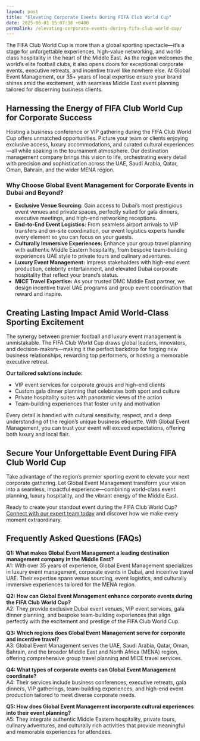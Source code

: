 ```yaml
---
layout: post
title: "Elevating Corporate Events During FIFA Club World Cup"
date: 2025-06-01 15:07:38 +0400
permalink: /elevating-corporate-events-during-fifa-club-world-cup/
---
```

The FIFA Club World Cup is more than a global sporting spectacle—it’s a stage for unforgettable experiences, high-value networking, and world-class hospitality in the heart of the Middle East. As the region welcomes the world’s elite football clubs, it also opens doors for exceptional corporate events, executive retreats, and incentive travel like nowhere else. At Global Event Management, our 35+ years of local expertise ensure your brand shines amid the excitement, with seamless Middle East event planning tailored for discerning business clients.

## Harnessing the Energy of FIFA Club World Cup for Corporate Success

Hosting a business conference or VIP gathering during the FIFA Club World Cup offers unmatched opportunities. Picture your team or clients enjoying exclusive access, luxury accommodations, and curated cultural experiences—all while soaking in the tournament atmosphere. Our destination management company brings this vision to life, orchestrating every detail with precision and sophistication across the UAE, Saudi Arabia, Qatar, Oman, Bahrain, and the wider MENA region.

### Why Choose Global Event Management for Corporate Events in Dubai and Beyond?

- **Exclusive Venue Sourcing:** Gain access to Dubai’s most prestigious event venues and private spaces, perfectly suited for gala dinners, executive meetings, and high-end networking receptions.
- **End-to-End Event Logistics:** From seamless airport arrivals to VIP transfers and on-site coordination, our event logistics experts handle every element so you can focus on your guests.
- **Culturally Immersive Experiences:** Enhance your group travel planning with authentic Middle Eastern hospitality, from bespoke team-building experiences UAE style to private tours and culinary adventures.
- **Luxury Event Management:** Impress stakeholders with high-end event production, celebrity entertainment, and elevated Dubai corporate hospitality that reflect your brand’s status.
- **MICE Travel Expertise:** As your trusted DMC Middle East partner, we design incentive travel UAE programs and group event coordination that reward and inspire.

## Creating Lasting Impact Amid World-Class Sporting Excitement

The synergy between premier football and luxury event management is unmistakable. The FIFA Club World Cup draws global leaders, innovators, and decision-makers—making it the perfect backdrop for forging new business relationships, rewarding top performers, or hosting a memorable executive retreat.

**Our tailored solutions include:**

- VIP event services for corporate groups and high-end clients
- Custom gala dinner planning that celebrates both sport and culture
- Private hospitality suites with panoramic views of the action
- Team-building experiences that foster unity and motivation

Every detail is handled with cultural sensitivity, respect, and a deep understanding of the region’s unique business etiquette. With Global Event Management, you can trust your event will exceed expectations, offering both luxury and local flair.

## Secure Your Unforgettable Event During FIFA Club World Cup

Take advantage of the region’s premier sporting event to elevate your next corporate gathering. Let Global Event Management transform your vision into a seamless, impactful experience—combining world-class event planning, luxury hospitality, and the vibrant energy of the Middle East.

Ready to create your standout event during the FIFA Club World Cup? [Connect with our expert team today](https://geventm.com/) and discover how we make every moment extraordinary.

## Frequently Asked Questions (FAQs)

**Q1: What makes Global Event Management a leading destination management company in the Middle East?**  
A1: With over 35 years of experience, Global Event Management specializes in luxury event management, corporate events in Dubai, and incentive travel UAE. Their expertise spans venue sourcing, event logistics, and culturally immersive experiences tailored for the MENA region.

**Q2: How can Global Event Management enhance corporate events during the FIFA Club World Cup?**  
A2: They provide exclusive Dubai event venues, VIP event services, gala dinner planning, and bespoke team-building experiences that align perfectly with the excitement and prestige of the FIFA Club World Cup.

**Q3: Which regions does Global Event Management serve for corporate and incentive travel?**  
A3: Global Event Management serves the UAE, Saudi Arabia, Qatar, Oman, Bahrain, and the broader Middle East and North Africa (MENA) region, offering comprehensive group travel planning and MICE travel services.

**Q4: What types of corporate events can Global Event Management coordinate?**  
A4: Their services include business conferences, executive retreats, gala dinners, VIP gatherings, team-building experiences, and high-end event production tailored to meet diverse corporate needs.

**Q5: How does Global Event Management incorporate cultural experiences into their event planning?**  
A5: They integrate authentic Middle Eastern hospitality, private tours, culinary adventures, and culturally rich activities that provide meaningful and memorable experiences for attendees.

<script type="application/ld+json">
{
  "@context": "https://schema.org",
  "@type": "BlogPosting",
  "headline": "Elevating Corporate Events During FIFA Club World Cup",
  "description": "Discover how Global Event Management leverages the FIFA Club World Cup to create luxury corporate events, incentive travel, and culturally immersive experiences across the Middle East.",
  "author": {
    "@type": "Person",
    "name": "Global Event Management"
  },
  "publisher": {
    "@type": "Organization",
    "name": "Global Event Management",
    "logo": {
      "@type": "ImageObject",
      "url": "https://geventm.com/logo.png"
    }
  },
  "datePublished": "2024-06-01",
  "mainEntityOfPage": {
    "@type": "WebPage",
    "@id": "https://geventm.com/blog/fifa-club-world-cup-corporate-events"
  },
  "keywords": "Middle East event planning, corporate events in Dubai, destination management company, incentive travel UAE, business conferences Middle East, luxury event management, group travel planning, event logistics, cultural experiences, Dubai corporate hospitality"
}
</script>

<script type="application/ld+json">
{
  "@context": "https://schema.org",
  "@type": "FAQPage",
  "mainEntity": [
    {
      "@type": "Question",
      "name": "What makes Global Event Management a leading destination management company in the Middle East?",
      "acceptedAnswer": {
        "@type": "Answer",
        "text": "With over 35 years of experience, Global Event Management specializes in luxury event management, corporate events in Dubai, and incentive travel UAE. Their expertise spans venue sourcing, event logistics, and culturally immersive experiences tailored for the MENA region."
      }
    },
    {
      "@type": "Question",
      "name": "How can Global Event Management enhance corporate events during the FIFA Club World Cup?",
      "acceptedAnswer": {
        "@type": "Answer",
        "text": "They provide exclusive Dubai event venues, VIP event services, gala dinner planning, and bespoke team-building experiences that align perfectly with the excitement and prestige of the FIFA Club World Cup."
      }
    },
    {
      "@type": "Question",
      "name": "Which regions does Global Event Management serve for corporate and incentive travel?",
      "acceptedAnswer": {
        "@type": "Answer",
        "text": "Global Event Management serves the UAE, Saudi Arabia, Qatar, Oman, Bahrain, and the broader Middle East and North Africa (MENA) region, offering comprehensive group travel planning and MICE travel services."
      }
    },
    {
      "@type": "Question",
      "name": "What types of corporate events can Global Event Management coordinate?",
      "acceptedAnswer": {
        "@type": "Answer",
        "text": "Their services include business conferences, executive retreats, gala dinners, VIP gatherings, team-building experiences, and high-end event production tailored to meet diverse corporate needs."
      }
    },
    {
      "@type": "Question",
      "name": "How does Global Event Management incorporate cultural experiences into their event planning?",
      "acceptedAnswer": {
        "@type": "Answer",
        "text": "They integrate authentic Middle Eastern hospitality, private tours, culinary adventures, and culturally rich activities that provide meaningful and memorable experiences for attendees."
      }
    }
  ]
}
</script>
